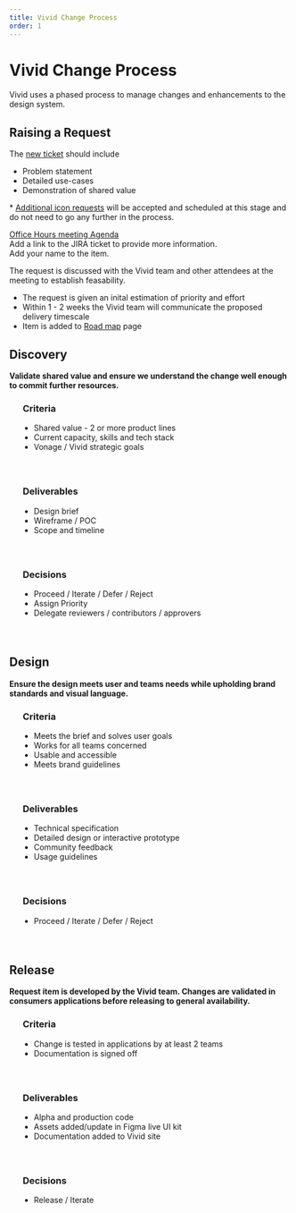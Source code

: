 ```yaml
---
title: Vivid Change Process
order: 1
---
```


# Vivid Change Process

Vivid uses a phased process to manage changes and enhancements to the design system.

## Raising a Request

<vwc-accordion expand-mode="multi">
  <vwc-accordion-item heading="1. Open a JIRA ticket">
    <p>The <a href="https://jira.vonage.com/secure/CreateIssue.jspa?pid=21800&issuetype=3">new ticket</a> should include
      <ul>
        <li>Problem statement</li>
        <li>Detailed use-cases</li>
        <li>Demonstration of shared value</li>
      </ul>
    </p>
    <p>* <a href="https://confluence.vonage.com/display/VIVID/Submitting+new+icons+to+vivid-icons">Additional icon requests</a> will be accepted and scheduled at this stage and do not need to go any further in the process.</p>
  </vwc-accordion-item>
  <vwc-accordion-item heading="2. Add an item to the next Office Hours meeting agenda">
    <p><a href="https://docs.google.com/document/d/1E0yvyGUzBoQFH5l_W6ElBoZaxqZ3HWmDLDqOl0lc8a0">Office Hours meeting Agenda</a><br />Add a link to the JIRA ticket to provide more information.<br />Add your name to the item.</p>
  </vwc-accordion-item>
  <vwc-accordion-item heading="3. Present the request at Office Hours meeting">
    <p>The request is discussed with the Vivid team and other attendees at the meeting to establish feasability.</p>
  </vwc-accordion-item>
  <vwc-accordion-item heading="4. Initial Assessment by the Vivid team">
    <ul>
      <li>The request is given an inital estimation of priority and effort</li>
      <li>Within 1 - 2 weeks the Vivid team will communicate the proposed delivery timescale</li>
      <li>Item is added to <a href="/whats-new/roadmap/">Road map</a> page</li>
    </ul>
  </vwc-accordion-item>
</vwc-accordion>

## Discovery

**Validate shared value and ensure we understand the change well enough to commit further resources.**

<vwc-layout column-basis="small">
  <vwc-card>
    <div slot="main" style="padding: 0 24px 24px;">
      <h3>Criteria</h3>
      <ul style="padding-inline-start: 20px;">
        <li>Shared value - 2 or more product lines</li>
        <li>Current capacity, skills and tech stack</li>
        <li>Vonage / Vivid strategic goals</li>
      </ul>
    </div>
  </vwc-card>
  <vwc-card>
    <div slot="main" style="padding: 0 24px 24px;">
      <h3>Deliverables</h3>
      <ul style="padding-inline-start: 20px;">
        <li>Design brief</li>
        <li>Wireframe / POC</li>
        <li>Scope and timeline</li>
      </ul>
    </div>
  </vwc-card>
  <vwc-card>
    <div slot="main" style="padding: 0 24px 24px;">
      <h3>Decisions</h3>
      <ul style="padding-inline-start: 20px;">
        <li>Proceed / Iterate / Defer / Reject</li>
        <li>Assign Priority</li>
        <li>Delegate reviewers / contributors / approvers</li>
      </ul>
    </div>
  </vwc-card>
</vwc-layout>

## Design

**Ensure the design meets user and teams needs while upholding brand standards and visual language.**

<vwc-layout column-basis="small">
  <vwc-card>
    <div slot="main" style="padding: 0 24px 24px;">
      <h3>Criteria</h3>
      <ul style="padding-inline-start: 20px;">
        <li>Meets the brief and solves user goals</li>
        <li>Works for all teams concerned</li>
        <li>Usable and accessible</li>
        <li>Meets brand guidelines</li>
      </ul>
    </div>
  </vwc-card>
  <vwc-card>
    <div slot="main" style="padding: 0 24px 24px;">
      <h3>Deliverables</h3>
      <ul style="padding-inline-start: 20px;">
        <li>Technical specification</li>
        <li>Detailed design or interactive prototype</li>
        <li>Community feedback</li>
        <li>Usage guidelines</li>
      </ul>
    </div>
  </vwc-card>
  <vwc-card>
    <div slot="main" style="padding: 0 24px 24px;">
      <h3>Decisions</h3>
      <ul style="padding-inline-start: 20px;">
        <li>Proceed / Iterate / Defer / Reject</li>
      </ul>
    </div>
  </vwc-card>
</vwc-layout>

## Release

**Request item is developed by the Vivid team. Changes are validated in consumers applications before releasing to general availability.**

<vwc-layout column-basis="small">
  <vwc-card>
    <div slot="main" style="padding: 0 24px 24px;">
      <h3>Criteria</h3>
        <ul style="padding-inline-start: 20px;">
        <li>Change is tested in applications by at least 2 teams</li>
        <li>Documentation is signed off</li>
      </ul>
    </div>
  </vwc-card>
  <vwc-card>
    <div slot="main" style="padding: 0 24px 24px;">
      <h3>Deliverables</h3>
      <ul style="padding-inline-start: 20px;">
        <li>Alpha and production code</li>
        <li>Assets added/update in Figma live UI kit</li>
        <li>Documentation added to Vivid site</li>
      </ul>
    </div>
  </vwc-card>
  <vwc-card>
    <div slot="main" style="padding: 0 24px 24px;">
      <h3>Decisions</h3>
      <ul style="padding-inline-start: 20px;">
        <li>Release / Iterate</li>
      </ul>
    </div>
  </vwc-card>
</vwc-layout>
